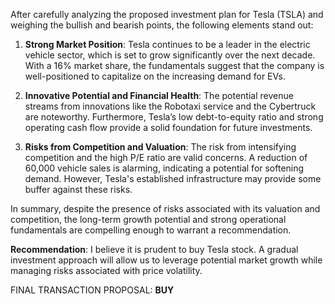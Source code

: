 After carefully analyzing the proposed investment plan for Tesla (TSLA) and weighing the bullish and bearish points, the following elements stand out:

1. **Strong Market Position**: Tesla continues to be a leader in the electric vehicle sector, which is set to grow significantly over the next decade. With a 16% market share, the fundamentals suggest that the company is well-positioned to capitalize on the increasing demand for EVs.

2. **Innovative Potential and Financial Health**: The potential revenue streams from innovations like the Robotaxi service and the Cybertruck are noteworthy. Furthermore, Tesla’s low debt-to-equity ratio and strong operating cash flow provide a solid foundation for future investments.

3. **Risks from Competition and Valuation**: The risk from intensifying competition and the high P/E ratio are valid concerns. A reduction of 60,000 vehicle sales is alarming, indicating a potential for softening demand. However, Tesla's established infrastructure may provide some buffer against these risks.

In summary, despite the presence of risks associated with its valuation and competition, the long-term growth potential and strong operational fundamentals are compelling enough to warrant a recommendation.

**Recommendation**: I believe it is prudent to buy Tesla stock. A gradual investment approach will allow us to leverage potential market growth while managing risks associated with price volatility.

FINAL TRANSACTION PROPOSAL: **BUY**